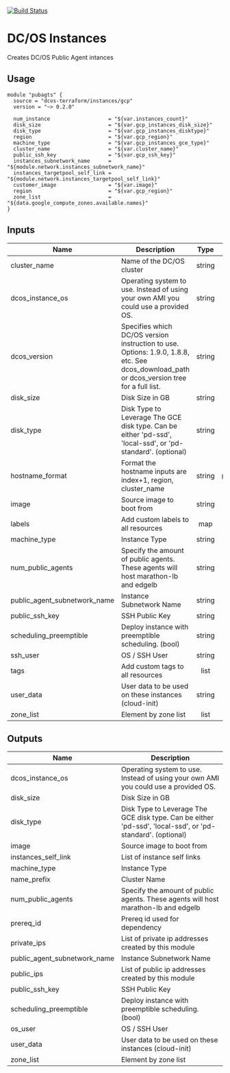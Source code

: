 [![Build Status](https://jenkins-terraform.mesosphere.com/service/dcos-terraform-jenkins/job/dcos-terraform/job/terraform-gcp-public-agents/job/master/badge/icon)](https://jenkins-terraform.mesosphere.com/service/dcos-terraform-jenkins/job/dcos-terraform/job/terraform-gcp-public-agents/job/master/)
# DC/OS Instances

Creates DC/OS Public Agent intances

## Usage

```hcl
module "pubagts" {
  source = "dcos-terraform/instances/gcp"
  version = "~> 0.2.0"

  num_instance                   = "${var.instances_count}"
  disk_size                      = "${var.gcp_instances_disk_size}"
  disk_type                      = "${var.gcp_instances_disktype}"
  region                         = "${var.gcp_region}"
  machine_type                   = "${var.gcp_instances_gce_type}"
  cluster_name                   = "${var.cluster_name}"
  public_ssh_key                 = "${var.gcp_ssh_key}"
  instances_subnetwork_name      = "${module.network.instances_subnetwork_name}"
  instances_targetpool_self_link = "${module.network.instances_targetpool_self_link}"
  customer_image                 = "${var.image}"
  region                         = "${var.gcp_region}"
  zone_list                      = "${data.google_compute_zones.available.names}"
}
```


## Inputs

| Name | Description | Type | Default | Required |
|------|-------------|:----:|:-----:|:-----:|
| cluster_name | Name of the DC/OS cluster | string | - | yes |
| dcos_instance_os | Operating system to use. Instead of using your own AMI you could use a provided OS. | string | `centos_7.4` | no |
| dcos_version | Specifies which DC/OS version instruction to use. Options: 1.9.0, 1.8.8, etc. See dcos_download_path or dcos_version tree for a full list. | string | - | yes |
| disk_size | Disk Size in GB | string | - | yes |
| disk_type | Disk Type to Leverage The GCE disk type. Can be either 'pd-ssd', 'local-ssd', or 'pd-standard'. (optional) | string | - | yes |
| hostname_format | Format the hostname inputs are index+1, region, cluster_name | string | `%[3]s-publicagent%[1]d-%[2]s` | no |
| image | Source image to boot from | string | - | yes |
| labels | Add custom labels to all resources | map | `<map>` | no |
| machine_type | Instance Type | string | - | yes |
| num_public_agents | Specify the amount of public agents. These agents will host marathon-lb and edgelb | string | - | yes |
| public_agent_subnetwork_name | Instance Subnetwork Name | string | - | yes |
| public_ssh_key | SSH Public Key | string | - | yes |
| scheduling_preemptible | Deploy instance with preemptible scheduling. (bool) | string | `false` | no |
| ssh_user | OS / SSH User | string | - | yes |
| tags | Add custom tags to all resources | list | `<list>` | no |
| user_data | User data to be used on these instances (cloud-init) | string | `` | no |
| zone_list | Element by zone list | list | `<list>` | no |

## Outputs

| Name | Description |
|------|-------------|
| dcos_instance_os | Operating system to use. Instead of using your own AMI you could use a provided OS. |
| disk_size | Disk Size in GB |
| disk_type | Disk Type to Leverage The GCE disk type. Can be either 'pd-ssd', 'local-ssd', or 'pd-standard'. (optional) |
| image | Source image to boot from |
| instances_self_link | List of instance self links |
| machine_type | Instance Type |
| name_prefix | Cluster Name |
| num_public_agents | Specify the amount of public agents. These agents will host marathon-lb and edgelb |
| prereq_id | Prereq id used for dependency |
| private_ips | List of private ip addresses created by this module |
| public_agent_subnetwork_name | Instance Subnetwork Name |
| public_ips | List of public ip addresses created by this module |
| public_ssh_key | SSH Public Key |
| scheduling_preemptible | Deploy instance with preemptible scheduling. (bool) |
| os_user | OS / SSH User |
| user_data | User data to be used on these instances (cloud-init) |
| zone_list | Element by zone list |
